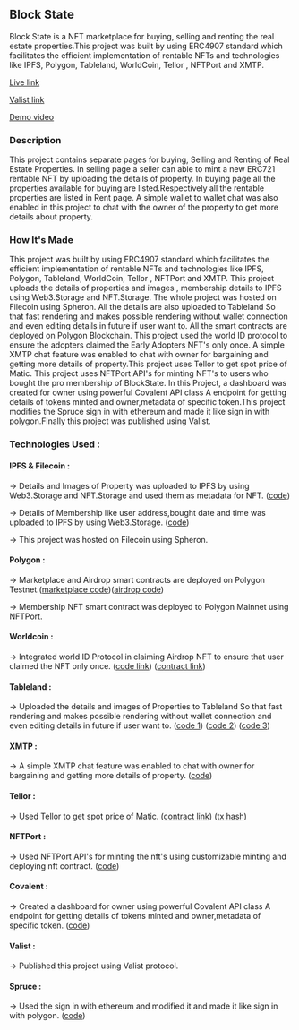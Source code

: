 ## Block State

Block State is a NFT marketplace for buying, selling and renting the real estate properties.This project was built by using ERC4907 standard which facilitates the efficient implementation of rentable NFTs and technologies like IPFS, Polygon, Tableland, WorldCoin, Tellor , NFTPort and XMTP.

[Live link](https://block-state-ye3pz4.spheron.app)

[Valist link](https://bafybeihi5etl5u5eld2gecsukylskyzm4vcxtzjhn62qblb3yyjv4frc2q.ipfs.gateway.valist.io/)

[Demo video]("")

### Description

This project contains separate pages for buying, Selling and Renting of Real Estate Properties. In selling page a seller can able to mint a new ERC721 rentable NFT by uploading the details of property. In buying page all the properties available for buying are listed.Respectively all the rentable properties are listed in Rent page. A simple wallet to wallet chat was also enabled in this project to chat with the owner of the property to get more details about property.

### How It's Made
This project was built by using  ERC4907 standard which facilitates the efficient implementation of rentable NFTs and technologies like  IPFS, Polygon, Tableland, WorldCoin, Tellor , NFTPort and XMTP. This project uploads the details of properties and images , membership details to IPFS using Web3.Storage and NFT.Storage. The whole project was hosted on Filecoin using Spheron. All the details are also uploaded to Tableland So that fast rendering and makes possible rendering without wallet connection  and even editing details in future if user want to. All the smart contracts are deployed on Polygon Blockchain. This project used the world ID protocol to ensure the adopters claimed the Early Adopters NFT's only once. A simple XMTP chat feature was enabled to chat with owner for bargaining and getting more details of property.This project uses Tellor to get spot price of Matic. This project uses NFTPort API's for minting NFT's to 
users who bought the pro membership of BlockState. In this Project, a dashboard was created for owner using powerful Covalent API class A endpoint for getting details of tokens minted and owner,metadata of specific token.This project modifies the Spruce sign in with ethereum and made it like sign in with polygon.Finally this project was published using Valist.

### Technologies Used :

#### IPFS & Filecoin :

-> Details and Images of Property was uploaded to IPFS by using Web3.Storage and NFT.Storage and used them as metadata for NFT. ([code](https://github.com/dinesh11515/Block-State/blob/main/frontend/pages/sell.js))

-> Details of Membership like user address,bought date and time was uploaded to IPFS by using Web3.Storage. ([code](https://github.com/dinesh11515/Block-State/blob/main/frontend/pages/membership.js))

-> This project was hosted on Filecoin using Spheron.

#### Polygon :
-> Marketplace and Airdrop smart contracts are deployed on Polygon Testnet.([marketplace code](https://mumbai.polygonscan.com/address/0x72533b89C40E20Fe826Cdcb7cd095D132a1B090D#code))([airdrop code](https://mumbai.polygonscan.com/address/0x6353362dB359978dF63775B8A1e08eB6A634cf86#code))

-> Membership NFT smart contract was deployed to Polygon Mainnet using NFTPort.

#### Worldcoin :
-> Integrated world ID Protocol in claiming Airdrop NFT to ensure that user claimed the NFT only once. ([code link](https://github.com/dinesh11515/Block-State/blob/main/frontend/pages/airdrop.js)) ([contract link](https://mumbai.polygonscan.com/address/0x6353362dB359978dF63775B8A1e08eB6A634cf86))

#### Tableland :
-> Uploaded the details and images of Properties to Tableland So that fast rendering and makes possible rendering without wallet connection and even editing details in future if user want to. ([code 1](https://github.com/dinesh11515/Block-State/blob/main/frontend/pages/sell.js))
([code 2](https://github.com/dinesh11515/Block-State/blob/main/frontend/pages/buy.js))
([code 3](https://github.com/dinesh11515/Block-State/blob/main/frontend/pages/sell.js))

#### XMTP :
-> A simple XMTP chat feature was enabled to chat with owner for bargaining and getting more details of property. ([code](https://github.com/dinesh11515/Block-State/blob/main/frontend/components/nftDetails.js))

#### Tellor :
-> Used Tellor to get spot price of Matic. ([contract link](https://mumbai.polygonscan.com/address/0x72533b89C40E20Fe826Cdcb7cd095D132a1B090D#code)) ([tx hash](https://mumbai.polygonscan.com/tx/0xf083755765600027fd7fa52e3ae3f3aee457ac226adb872ec88398e1959b4b0d))

#### NFTPort :
-> Used NFTPort API's for minting the nft's using customizable minting and deploying nft contract. ([code](https://github.com/dinesh11515/Block-State/blob/main/frontend/pages/membership.js))

#### Covalent :
-> Created a dashboard for owner using powerful Covalent API class A endpoint for getting details of tokens minted and owner,metadata of specific token. ([code](https://github.com/dinesh11515/Block-State/blob/main/frontend/pages/dashboard.js))

#### Valist :
-> Published this project using Valist protocol.

#### Spruce :
-> Used the sign in with ethereum and modified it and made it like sign in with polygon. ([code](https://github.com/dinesh11515/Block-State/blob/main/frontend/context/stateContext.js))